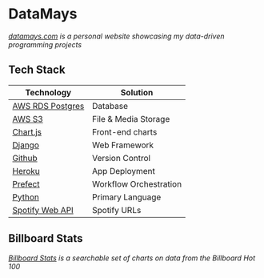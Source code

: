 # DataMays

_[datamays.com](https://www.datamays.com/) is a personal website showcasing my data-driven programming projects_

## Tech Stack

| Technology                                                             | Solution               |
| ---------------------------------------------------------------------- | ---------------------- |
| [AWS RDS Postgres](https://aws.amazon.com/free/database/)              | Database               |
| [AWS S3](https://aws.amazon.com/pm/serv-s3/)                           | File & Media Storage   |
| [Chart.js](https://www.chartjs.org/)                                   | Front-end charts       |
| [Django](https://www.djangoproject.com/)                               | Web Framework          |
| [Github](https://github.com/dimays/datamays/)                          | Version Control        |
| [Heroku](https://www.heroku.com/platform)                              | App Deployment         |
| [Prefect](https://www.prefect.io/)                                     | Workflow Orchestration |
| [Python](https://www.python.org/)                                      | Primary Language       |
| [Spotify Web API](https://developer.spotify.com/documentation/web-api) | Spotify URLs           |

## Billboard Stats

_[Billboard Stats](https://www.datamays.com/billboardstats/) is a searchable set of charts on data from the Billboard Hot 100_
